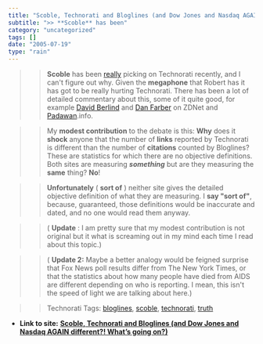 ```yaml
---
title: "Scoble, Technorati and Bloglines (and Dow Jones and Nasdaq AGAIN different?! What’s going on?)"
subtitle: ">> **Scoble** has been"
category: "uncategorized"
tags: []
date: "2005-07-19"
type: "rain"
---
```

>>

>> **Scoble** has been
[really](<http://padawan.info/weblog/weapons_of_mass_delusion.html>) picking
on Technorati recently, and I can't figure out why. Given the **megaphone**
that Robert has it has got to be really hurting Technorati. There has been a
lot of detailed commentary about this, some of it quite good, for example
[David
Berlind](<http://blogs.zdnet.com/BTL/?p=1609&part=rss&tag=feed&subj=zdblog>)
and [Dan
Farber](<http://blogs.zdnet.com/BTL/?p=1613&part=rss&tag=feed&subj=zdblog>) on
ZDNet and
[Padawan](<http://padawan.info/weblog/weapons_of_mass_delusion.html>).info.

>>

>> My **modest contribution** to the debate is this: **Why** does it **shock**
anyone that the number of **links** reported by Technorati is different than
the number of **citations** counted by Bloglines? These are statistics for
which there are no objective definitions. Both sites are measuring
**_something_** but are they measuring the **same** thing? **No**!

>>

>> **Unfortunately** ( **sort of** ) neither site gives the detailed objective
definition of what they are measuring. I **say "sort of"**, because,
guaranteed, those definitions would be inaccurate and dated, and no one would
read them anyway.

>>

>> ( **Update** : I am pretty sure that my modest contribution is not original
but it what is screaming out in my mind each time I read about this topic.)

>>

>> ( **Update 2:** Maybe a better analogy would be feigned surprise that Fox
News poll results differ from The New York Times, or that the statistics about
how many people have died from AIDS are different depending on who is
reporting. I mean, this isn't the speed of light we are talking about here.)

>>

>> Technorati Tags: [bloglines](<http://technorati.com/tag/bloglines>),
[scoble](<http://technorati.com/tag/scoble>),
[technorati](<http://technorati.com/tag/technorati>),
[truth](<http://technorati.com/tag/truth>)


* **Link to site:** **[Scoble, Technorati and Bloglines (and Dow Jones and Nasdaq AGAIN different?! What’s going on?)](None)**